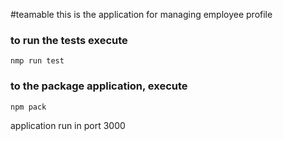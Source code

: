 #teamable
this is the application for managing employee profile

### to run the tests execute


    nmp run test

### to the package application, execute

    npm pack
    
 application run in port 3000   
